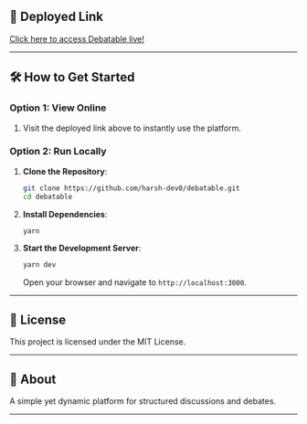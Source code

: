 ## 🚀 Deployed Link

[Click here to access Debatable live!](https://debatable01.vercel.app/)

---

## 🛠️ How to Get Started

### Option 1: View Online

1. Visit the deployed link above to instantly use the platform.

### Option 2: Run Locally

1. **Clone the Repository**:

   ```bash
   git clone https://github.com/harsh-dev0/debatable.git
   cd debatable
   ```

2. **Install Dependencies**:

   ```bash
   yarn
   ```

3. **Start the Development Server**:
   ```bash
   yarn dev
   ```
   Open your browser and navigate to `http://localhost:3000`.

---

<!-- ## 🗓️ Next Steps

### Features in Progress

- [ ] **Open for All/Private Mode**:

  - Debate creators (`created_by`) can decide if debates are:
    - Open to everyone.
    - Restricted to selected participants.
    - Limited to users meeting specific criteria.

- [ ] **Active Debate States**:

  - **Realtime Mode**:
    - Allow users to add arguments and comments in real time.
  - **Live Mode**:
    - Restrict users to adding only comments during the debate.

- [ ] **Flash Debate Mode**:
  - Enable a 30-second timer for users to write and submit their opinions, adding an exciting, fast-paced dynamic.

--- -->

## 📜 License

This project is licensed under the MIT License.

---

## 💬 About

A simple yet dynamic platform for structured discussions and debates.

---
